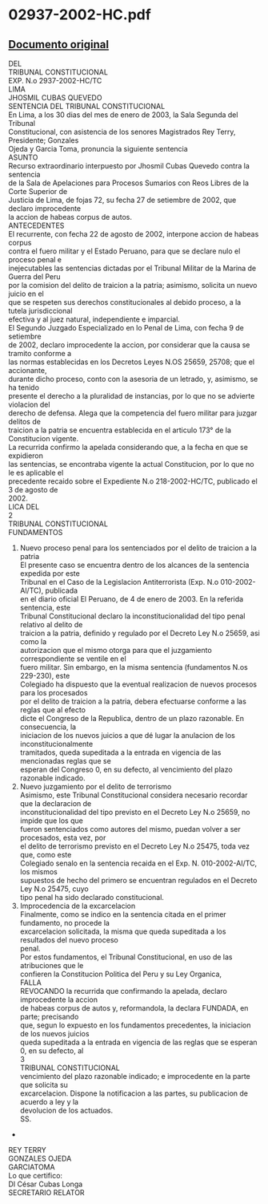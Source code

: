 
02937-2002-HC.pdf
=================
  
[Documento original](https://tc.gob.pe/jurisprudencia/2003/02937-2002-HC.pdf)  
---  
DEL  
TRIBUNAL CONSTITUCIONAL  
EXP. N.o 2937-2002-HC/TC  
LIMA  
JHOSMIL CUBAS QUEVEDO  
SENTENCIA DEL TRIBUNAL CONSTITUCIONAL  
En Lima, a los 30 dias del mes de enero de 2003, la Sala Segunda del Tribunal  
Constitucional, con asistencia de los senores Magistrados Rey Terry, Presidente; Gonzales  
Ojeda y Garcia Toma, pronuncia la siguiente sentencia  
ASUNTO  
Recurso extraordinario interpuesto por Jhosmil Cubas Quevedo contra la sentencia  
de la Sala de Apelaciones para Procesos Sumarios con Reos Libres de la Corte Superior de  
Justicia de Lima, de fojas 72, su fecha 27 de setiembre de 2002, que declaro improcedente  
la accion de habeas corpus de autos.  
ANTECEDENTES  
El recurrente, con fecha 22 de agosto de 2002, interpone accion de habeas corpus  
contra el fuero militar y el Estado Peruano, para que se declare nulo el proceso penal e  
inejecutables las sentencias dictadas por el Tribunal Militar de la Marina de Guerra del Peru  
por la comision del delito de traicion a la patria; asimismo, solicita un nuevo juicio en el  
que se respeten sus derechos constitucionales al debido proceso, a la tutela jurisdiccional  
efectiva y al juez natural, independiente e imparcial.  
El Segundo Juzgado Especializado en lo Penal de Lima, con fecha 9 de setiembre  
de 2002, declaro improcedente la accion, por considerar que la causa se tramito conforme a  
las normas establecidas en los Decretos Leyes N.OS 25659, 25708; que el accionante,  
durante dicho proceso, conto con la asesoria de un letrado, y, asimismo, se ha tenido  
presente el derecho a la pluralidad de instancias, por lo que no se advierte violacion del  
derecho de defensa. Alega que la competencia del fuero militar para juzgar delitos de  
traicion a la patria se encuentra establecida en el articulo 173° de la Constitucion vigente.  
La recurrida confirmo la apelada considerando que, a la fecha en que se expidieron  
las sentencias, se encontraba vigente la actual Constitucion, por lo que no le es aplicable el  
precedente recaido sobre el Expediente N.o 218-2002-HC/TC, publicado el 3 de agosto de  
2002.  
LICA DEL  
2  
TRIBUNAL CONSTITUCIONAL  
FUNDAMENTOS  
1. Nuevo proceso penal para los sentenciados por el delito de traicion a la patria  
El presente caso se encuentra dentro de los alcances de la sentencia expedida por este  
Tribunal en el Caso de la Legislacion Antiterrorista (Exp. N.o 010-2002-Al/TC), publicada  
en el diario oficial El Peruano, de 4 de enero de 2003. En la referida sentencia, este  
Tribunal Constitucional declaro la inconstitucionalidad del tipo penal relativo al delito de  
traicion a la patria, definido y regulado por el Decreto Ley N.o 25659, asi como la  
autorizacion que el mismo otorga para que el juzgamiento correspondiente se ventile en el  
fuero militar. Sin embargo, en la misma sentencia (fundamentos N.os 229-230), este  
Colegiado ha dispuesto que la eventual realizacion de nuevos procesos para los procesados  
por el delito de traicion a la patria, debera efectuarse conforme a las reglas que al efecto  
dicte el Congreso de la Republica, dentro de un plazo razonable. En consecuencia, la  
iniciacion de los nuevos juicios a que dé lugar la anulacion de los inconstitucionalmente  
tramitados, queda supeditada a la entrada en vigencia de las mencionadas reglas que se  
esperan del Congreso 0, en su defecto, al vencimiento del plazo razonable indicado.  
2. Nuevo juzgamiento por el delito de terrorismo  
Asimismo, este Tribunal Constitucional considera necesario recordar que la declaracion de  
inconstitucionalidad del tipo previsto en el Decreto Ley N.o 25659, no impide que los que  
fueron sentenciados como autores del mismo, puedan volver a ser procesados, esta vez, por  
el delito de terrorismo previsto en el Decreto Ley N.o 25475, toda vez que, como este  
Colegiado senalo en la sentencia recaida en el Exp. N. 010-2002-AI/TC, los mismos  
supuestos de hecho del primero se encuentran regulados en el Decreto Ley N.o 25475, cuyo  
tipo penal ha sido declarado constitucional.  
3. Improcedencia de la excarcelacion  
Finalmente, como se indico en la sentencia citada en el primer fundamento, no procede la  
excarcelacion solicitada, la misma que queda supeditada a los resultados del nuevo proceso  
penal.  
Por estos fundamentos, el Tribunal Constitucional, en uso de las atribuciones que le  
confieren la Constitucion Politica del Peru y su Ley Organica,  
FALLA  
REVOCANDO la recurrida que confirmando la apelada, declaro improcedente la accion  
de habeas corpus de autos y, reformandola, la declara FUNDADA, en parte; precisando  
que, segun lo expuesto en los fundamentos precedentes, la iniciacion de los nuevos juicios  
queda supeditada a la entrada en vigencia de las reglas que se esperan 0, en su defecto, al  
3  
TRIBUNAL CONSTITUCIONAL  
vencimiento del plazo razonable indicado; e improcedente en la parte que solicita su  
excarcelacion. Dispone la notificacion a las partes, su publicacion de acuerdo a ley y la  
devolucion de los actuados.  
SS.  
-  
REY TERRY  
GONZALES OJEDA  
GARCIATOMA  
Lo que certifico:  
DI César Cubas Longa  
SECRETARIO RELATOR